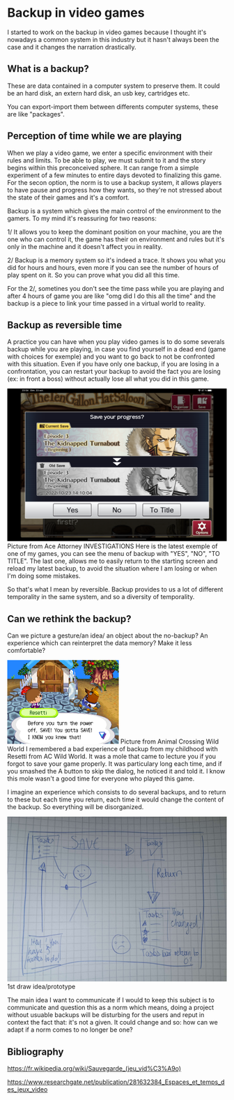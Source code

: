 # Backup in video games

I started to work on the backup in video games because I thought it's nowadays a
common system in this industry but it hasn't always been the case and it changes
the narration drastically.

## What is a backup?

These are data contained in a computer system to preserve them. It could be an hard disk, an extern hard disk, an usb key, cartridges etc.

You can export-import them between differents computer systems, these are like "packages".

## Perception of time while we are playing

When we play a video game, we enter a specific environment with their rules and limits.
To be able to play, we must submit to it and the story begins within this preconceived sphere. It can range from a simple experiment of a few minutes to entire days devoted to finalizing this game.
For the secon option, the norm is to use a backup system, it allows players to have pause and progress how they wants, so they're not stressed about the state of their games and it's a comfort.

Backup is a system which gives the main control of the environment to the gamers.
To my mind it's reassuring for two reasons:

1/ It allows you to keep the dominant position on your machine, you are the one who can control it, the game has their on environment and rules but it's only in the machine and it doesn't affect you in reality.

2/ Backup is a memory system so it's indeed a trace. It shows you what you did for hours and hours, even more if you can see the number of hours of play spent on it. So you can prove what you did all this time.

For the 2/, sometines you don't see the time pass while you are playing and after 4 hours of game you are like "omg did I do this all the time" and the backup is a piece to link your time passed in a virtual world to reality.

## Backup as reversible time

A practice you can have when you play video games is to do some severals backup while you are playing, in case you find yourself in a dead end (game with choices for exemple) and you want to go back to not be confronted with this situation.
Even if you have only one backup, if you are losing in a confrontation, you can restart your backup to avoid the fact you are losing (ex: in front a boss) without actually lose all what you did in this game.

![](image.png)
Picture from Ace Attorney INVESTIGATIONS
Here is the latest exemple of one of my games, you can see the menu of backup with "YES", "NO", "TO TITLE". The last one, allows me to easily return to the starting screen and reload my latest backup, to avoid the situation where I am losing or when I'm doing some mistakes.

So that's what I mean by reversible. Backup provides to us a lot of different temporality in the same system, and so a diversity of temporality.

## Can we rethink the backup?

Can we picture a gesture/an idea/ an object about the no-backup? An experience which can reinterpret the data memory? Make it less comfortable?

![](WW_Resetti.png)
Picture from Animal Crossing Wild World
I remembered a bad experience of backup from my childhood with Resetti from AC Wild World. It was a mole that came to lecture you if you forgot to save your game properly. It was particulary long each time, and if you smashed the A button to skip the dialog, he noticed it and told it. I know this mole wasn't a good time for everyone who played this game.

I imagine an experience which consists to do several backups, and to return to these but each time you return, each time it would change the content of the backup. So everything will be disorganized.

![](IMG_20221024_005352.jpg)
1st draw idea/prototype

The main idea I want to communicate if I would to keep this subject is to communicate and question this as a norm which means, doing a project without usuable backups will be disturbing for the users and reput in context the fact that: it's not a given. It could change and so: how can we adapt if a norm comes to no longer be one?

## Bibliography

https://fr.wikipedia.org/wiki/Sauvegarde_(jeu_vid%C3%A9o)

https://www.researchgate.net/publication/281632384_Espaces_et_temps_des_jeux_video


